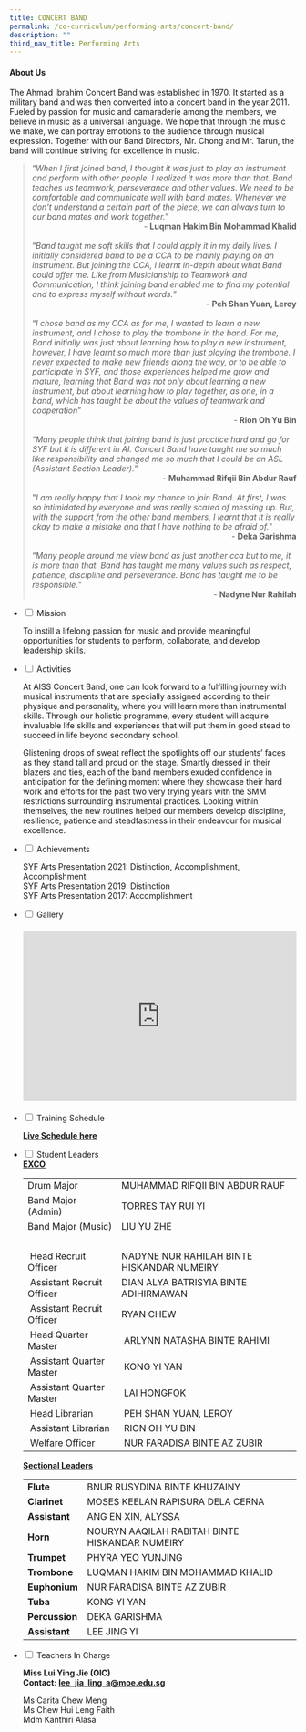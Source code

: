 ```yaml
---
title: CONCERT BAND
permalink: /co-curriculum/performing-arts/concert-band/
description: ""
third_nav_title: Performing Arts
---
```

<h4><strong>About Us</strong></h4>
<p>The Ahmad Ibrahim Concert Band was established in 1970. It started as a military band and was then converted into a concert band in the year 2011. Fueled by passion for music and camaraderie among the members, we believe in music as a universal language. We hope that through the music we make, we can portray emotions to the audience through musical expression. Together with our Band Directors, Mr. Chong and Mr. Tarun, the band will continue striving for excellence in music.</p>
<blockquote>
<div>&ldquo;<em>When I first joined band, I thought it was just to play an instrument and perform with other people. I realized it was more than that. Band teaches us teamwork, perseverance and other values. We need to be comfortable and communicate well with band mates. Whenever we don't understand a certain part of the piece, we can always turn to our band mates and work together.</em>&rdquo;</div>
<div style="text-align: right;">-&nbsp;<strong>Luqman Hakim Bin Mohammad Khalid</strong></div>
<div>&nbsp;</div>
<div>&ldquo;<em>Band taught me soft skills that I could apply it in my daily lives. I initially considered band to be a CCA to be mainly playing on an instrument. But joining the CCA, I learnt in-depth about what Band could offer me. Like from Musicianship to Teamwork and Communication, I think joining band enabled me to find my potential and to express myself without words.</em>&rdquo;</div>
<div style="text-align: right;">-&nbsp;<strong>Peh Shan Yuan, Leroy</strong></div>
<div>&nbsp;</div>
<div>&ldquo;<em>I chose band as my CCA as for me, I wanted to learn a new instrument, and I chose to play the trombone in the band. For me, Band initially was just about learning how to play a new instrument, however, I have learnt so much more than just playing the trombone. I never expected to make new friends along the way, or to be able to participate in SYF, and those experiences helped me grow and mature, learning that Band was not only about learning a new instrument, but about learning how to play together, as one, in a band, which has taught be about the values of teamwork and cooperation</em>&rdquo;</div>
<div style="text-align: right;">-&nbsp;<strong>Rion Oh Yu Bin</strong></div>
<div>&nbsp;</div>
<div>&ldquo;<em>Many people think that joining band is just practice hard and go for SYF but it is different in AI. Concert Band have taught me so much like responsibility and changed me so much that I could be an ASL (Assistant Section Leader).</em>&rdquo;</div>
<div style="text-align: right;">-&nbsp;<strong>Muhammad Rifqii Bin Abdur Rauf</strong></div>
<div>&nbsp;</div>
<div>"<em>I am really happy that I took my chance to join Band. At first, I was so intimidated by everyone and was really scared of messing up. But, with the support from the other band members, I learnt that it is really okay to make a mistake and that I have nothing to be afraid of.</em>"</div>
<div style="text-align: right;">-&nbsp;<strong>Deka Garishma</strong></div>
<div>&nbsp;</div>
<div>&ldquo;<em>Many people around me view band as just another cca but to me, it is more than that. Band has taught me many values such as respect, patience, discipline and perseverance. Band has taught me to be responsible.</em>"</div>
<div style="text-align: right;">-&nbsp;<strong>Nadyne Nur Rahilah</strong></div>
</blockquote>
<ul class="jekyllcodex_accordion">
<li><input id="accordion1" type="checkbox" /> <label for="accordion1">Mission</label>
<div>
<p>To instill a lifelong passion for music and provide meaningful opportunities for students to perform, collaborate, and develop leadership skills.</p>
</div>
</li>
<li><input id="accordion2" type="checkbox" /> <label for="accordion2">Activities</label>
<div>
<p>At AISS Concert Band, one can look forward to a fulfilling journey with musical instruments that are specially assigned according to their physique and personality, where you will learn more than instrumental skills. Through our holistic programme, every student will acquire invaluable life skills and experiences that will put them in good stead to succeed in life beyond secondary school.</p>
<p>Glistening drops of sweat reflect the spotlights off our students&rsquo; faces as they stand tall and proud on the stage. Smartly dressed in their blazers and ties, each of the band members exuded confidence in anticipation for the defining moment where they showcase their hard work and efforts for the past two very trying years with the SMM restrictions surrounding instrumental practices. Looking within themselves, the new routines helped our members develop discipline, resilience, patience and steadfastness in their endeavour for musical excellence.</p>
</div>
</li>
<li><input id="accordion3" type="checkbox" /> <label for="accordion3">Achievements</label>
<div>
<p>SYF Arts Presentation 2021: Distinction, Accomplishment, Accomplishment<br />SYF Arts Presentation 2019: Distinction<br />SYF Arts Presentation 2017: Accomplishment</p>
</div>
</li>
<li><input id="accordion5" type="checkbox" /> <label for="accordion5">Gallery</label>
<div>
<h4><center><iframe src="https://docs.google.com/presentation/d/e/2PACX-1vQjkw7Kwj6BFChpGhNr0L69Tp1dbpWzotpXsUGbiHf4KXhVRhG0PHoUjSxtvM2JvbRHJDUrMqK3O0Zc/embed?start=false&loop=false&delayms=5000" frameborder="0" width="480" height="299" allowfullscreen="true"></iframe></center></h4>
</div>
</li>
<li><input id="accordion6" type="checkbox" /> <label for="accordion6">Training Schedule</label>
<div>
<p><strong><a href="http://gg.gg/AICBeCCA" target="">Live Schedule here</a></strong></p>
</div>
</li>
<li><input id="accordion7" type="checkbox" /> <label for="accordion7">Student Leaders</label>
<div>
<div><strong><u>EXCO</u></strong><u></u></div>
<div>
<table>
<tbody>
<tr>
<td>Drum Major</td>
<td>MUHAMMAD RIFQII BIN ABDUR RAUF</td>
</tr>
<tr>
<td>Band Major (Admin)</td>
<td>TORRES TAY RUI YI</td>
</tr>
<tr>
<td>Band Major (Music)</td>
<td>LIU YU ZHE</td>
</tr>
<tr>
<td colspan="2">&nbsp;</td>
</tr>
<tr>
<td>&nbsp;Head Recruit Officer</td>
<td>NADYNE NUR RAHILAH BINTE HISKANDAR NUMEIRY</td>
</tr>
<tr>
<td>&nbsp;Assistant Recruit Officer</td>
<td>DIAN ALYA BATRISYIA BINTE ADIHIRMAWAN</td>
</tr>
<tr>
<td>&nbsp;Assistant Recruit Officer</td>
<td>RYAN CHEW</td>
</tr>
<tr>
<td>&nbsp;Head Quarter Master</td>
<td>&nbsp;ARLYNN NATASHA BINTE RAHIMI</td>
</tr>
<tr>
<td>&nbsp;Assistant Quarter Master</td>
<td>&nbsp;KONG YI YAN</td>
</tr>
<tr>
<td>&nbsp;Assistant Quarter Master</td>
<td>&nbsp;LAI HONGFOK</td>
</tr>
<tr>
<td>&nbsp;Head Librarian</td>
<td>&nbsp;PEH SHAN YUAN, LEROY</td>
</tr>
<tr>
<td>&nbsp;Assistant Librarian</td>
<td>&nbsp;RION OH YU BIN</td>
</tr>
<tr>
<td>&nbsp;Welfare Officer</td>
<td>&nbsp;NUR FARADISA BINTE AZ ZUBIR</td>
</tr>
</tbody>
</table>
<u></u><strong><u>Sectional Leaders</u></strong></div>
<table>
<tbody>
<tr>
<td><strong>Flute</strong></td>
<td>BNUR RUSYDINA BINTE KHUZAINY</td>
</tr>
<tr>
<td><strong>Clarinet</strong></td>
<td>MOSES KEELAN RAPISURA DELA CERNA</td>
</tr>
<tr>
<td><strong>Assistant</strong></td>
<td>ANG EN XIN, ALYSSA</td>
</tr>
<tr>
<td><strong>Horn</strong></td>
<td>NOURYN AAQILAH RABITAH BINTE HISKANDAR NUMEIRY</td>
</tr>
<tr>
<td><strong>Trumpet</strong></td>
<td>PHYRA YEO YUNJING</td>
</tr>
<tr>
<td><strong>Trombone</strong></td>
<td>LUQMAN HAKIM BIN MOHAMMAD KHALID</td>
</tr>
<tr>
<td><strong>Euphonium</strong></td>
<td>NUR FARADISA BINTE AZ ZUBIR</td>
</tr>
<tr>
<td><strong>Tuba</strong></td>
<td>KONG YI YAN</td>
</tr>
<tr>
<td><strong>Percussion</strong></td>
<td>DEKA GARISHMA</td>
</tr>
<tr>
<td><strong>Assistant</strong></td>
<td>LEE JING YI</td>
</tr>
</tbody>
</table>
</div>
</li>
<li><input id="accordion8" type="checkbox" /> <label for="accordion8">Teachers In Charge</label>
<div>
<p><strong>Miss Lui Ying Jie (OIC)<br /></strong><strong>Contact:&nbsp;<a href="mailto:lui_ying_jie@moe.edu.sg" target="">lee_jia_ling_a@moe.edu.sg</a></strong></p>
<p>Ms Carita Chew Meng  <br />Ms Chew Hui Leng Faith<br/>
Mdm Kanthiri Alasa</p>
</div>
</li>
</ul>
